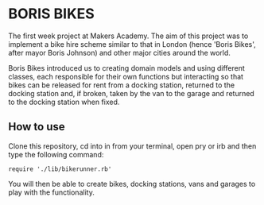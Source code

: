 BORIS BIKES
===========

The first week project at Makers Academy. The aim of this project was to implement a bike hire scheme similar to that in London (hence 'Boris Bikes', after mayor Boris Johnson) and other major cities around the world.

Boris Bikes introduced us to creating domain models and using different classes, each responsible for their own functions but interacting so that bikes can be released for rent from a docking station, returned to the docking station and, if broken, taken by the van to the garage and returned to the docking station when fixed. 

How to use
----------

Clone this repository, cd into in from your terminal, open pry or irb and then type the following command:

```
require './lib/bikerunner.rb'
```

You will then be able to create bikes, docking stations, vans and garages to play with the functionality. 